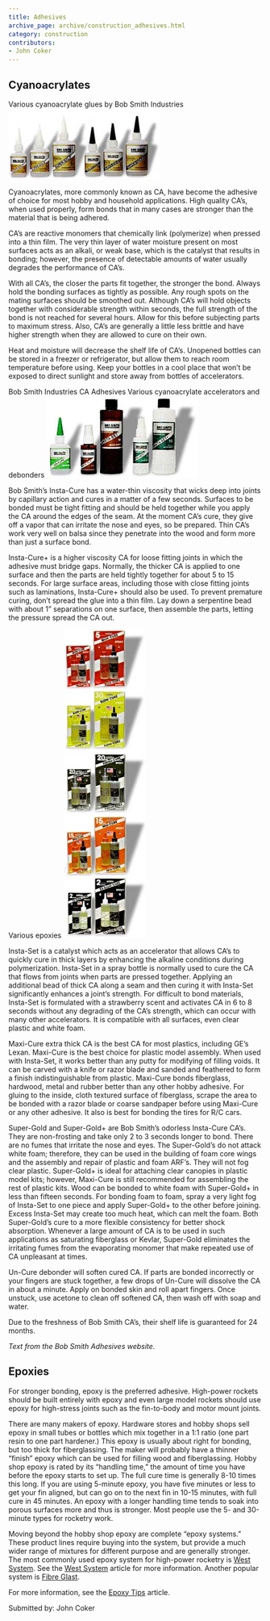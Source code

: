 ```yaml
---
title: Adhesives
archive_page: archive/construction_adhesives.html
category: construction
contributors:
- John Coker
---
```

## Cyanoacrylates

Various cyanoacrylate glues by Bob Smith Industries ![](/images/construction_adhesive1.jpg)

Cyanoacrylates, more commonly known as CA, have become the adhesive of choice for most hobby and household applications. High quality CA’s, when used properly, form bonds that in many cases are stronger than the material that is being adhered.

CA’s are reactive monomers that chemically link (polymerize) when pressed into a thin film. The very thin layer of water moisture present on most surfaces acts as an alkali, or weak base, which is the catalyst that results in bonding; however, the presence of detectable amounts of water usually degrades the performance of CA’s.

With all CA’s, the closer the parts fit together, the stronger the bond. Always hold the bonding surfaces as tightly as possible. Any rough spots on the mating surfaces should be smoothed out. Although CA’s will hold objects together with considerable strength within seconds, the full strength of the bond is not reached for several hours. Allow for this before subjecting parts to maximum stress. Also, CA’s are generally a little less brittle and have higher strength when they are allowed to cure on their own.

Heat and moisture will decrease the shelf life of CA’s. Unopened bottles can be stored in a freezer or refrigerator, but allow them to reach room temperature before using. Keep your bottles in a cool place that won’t be exposed to direct sunlight and store away from bottles of accelerators.

Bob Smith Industries CA Adhesives Various cyanoacrylate accelerators and debonders ![](/images/construction_adhesive2.jpg)

Bob Smith’s Insta-Cure has a water-thin viscosity that wicks deep into joints by capillary action and cures in a matter of a few seconds. Surfaces to be bonded must be tight fitting and should be held together while you apply the CA around the edges of the seam. At the moment CA’s cure, they give off a vapor that can irritate the nose and eyes, so be prepared. Thin CA’s work very well on balsa since they penetrate into the wood and form more than just a surface bond.

Insta-Cure+ is a higher viscosity CA for loose fitting joints in which the adhesive must bridge gaps. Normally, the thicker CA is applied to one surface and then the parts are held tightly together for about 5 to 15 seconds. For large surface areas, including those with close fitting joints such as laminations, Insta-Cure+ should also be used. To prevent premature curing, don’t spread the glue into a thin film. Lay down a serpentine bead with about 1” separations on one surface, then assemble the parts, letting the pressure spread the CA out.

Various epoxies ![](/images/construction_adhesive3.jpg)

Insta-Set is a catalyst which acts as an accelerator that allows CA’s to quickly cure in thick layers by enhancing the alkaline conditions during polymerization. Insta-Set in a spray bottle is normally used to cure the CA that flows from joints when parts are pressed together. Applying an additional bead of thick CA along a seam and then curing it with Insta-Set significantly enhances a joint’s strength. For difficult to bond materials, Insta-Set is formulated with a strawberry scent and activates CA in 6 to 8 seconds without any degrading of the CA’s strength, which can occur with many other accelerators. It is compatible with all surfaces, even clear plastic and white foam.

Maxi-Cure extra thick CA is the best CA for most plastics, including GE’s Lexan. Maxi-Cure is the best choice for plastic model assembly. When used with Insta-Set, it works better than any putty for modifying of filling voids. It can be carved with a knife or razor blade and sanded and feathered to form a finish indistinguishable from plastic. Maxi-Cure bonds fiberglass, hardwood, metal and rubber better than any other hobby adhesive. For gluing to the inside, cloth textured surface of fiberglass, scrape the area to be bonded with a razor blade or coarse sandpaper before using Maxi-Cure or any other adhesive. It also is best for bonding the tires for R/C cars.

Super-Gold and Super-Gold+ are Bob Smith’s odorless Insta-Cure CA’s. They are non-frosting and take only 2 to 3 seconds longer to bond. There are no fumes that irritate the nose and eyes. The Super-Gold’s do not attack white foam; therefore, they can be used in the building of foam core wings and the assembly and repair of plastic and foam ARF’s. They will not fog clear plastic. Super-Gold+ is ideal for attaching clear canopies in plastic model kits; however, Maxi-Cure is still recommended for assembling the rest of plastic kits. Wood can be bonded to white foam with Super-Gold+ in less than fifteen seconds. For bonding foam to foam, spray a very light fog of Insta-Set to one piece and apply Super-Gold+ to the other before joining. Excess Insta-Set may create too much heat, which can melt the foam. Both Super-Gold’s cure to a more flexible consistency for better shock absorption. Whenever a large amount of CA is to be used in such applications as saturating fiberglass or Kevlar, Super-Gold eliminates the irritating fumes from the evaporating monomer that make repeated use of CA unpleasant at times.

Un-Cure debonder will soften cured CA. If parts are bonded incorrectly or your fingers are stuck together, a few drops of Un-Cure will dissolve the CA in about a minute. Apply on bonded skin and roll apart fingers. Once unstuck, use acetone to clean off softened CA, then wash off with soap and water.

Due to the freshness of Bob Smith CA’s, their shelf life is guaranteed for 24 months.

_Text from the Bob Smith Adhesives website._

## Epoxies

For stronger bonding, epoxy is the preferred adhesive. High-power rockets should be built entirely with epoxy and even large model rockets should use epoxy for high-stress joints such as the fin-to-body and motor mount joints.

There are many makers of epoxy. Hardware stores and hobby shops sell epoxy in small tubes or bottles which mix together in a 1:1 ratio (one part resin to one part hardener.) This epoxy is usually about right for bonding, but too thick for fiberglassing. The maker will probably have a thinner “finish” epoxy which can be used for filling wood and fiberglassing. Hobby shop epoxy is rated by its “handling time,” the amount of time you have before the epoxy starts to set up. The full cure time is generally 8-10 times this long. If you are using 5-minute epoxy, you have five minutes or less to get your fin aligned, but can go on to the next fin in 10-15 minutes, with full cure in 45 minutes. An epoxy with a longer handling time tends to soak into porous surfaces more and thus is stronger. Most people use the 5- and 30-minute types for rocketry work.

Moving beyond the hobby shop epoxy are complete “epoxy systems.” These product lines require buying into the system, but provide a much wider range of mixtures for different purpose and are generally stronger. The most commonly used epoxy system for high-power rocketry is [West System](https://www.westsystem.com/). See the [West System](/construction/west-system/) article for more information. Another popular system is [Fibre Glast](https://www.fibreglast.com).

For more information, see the [Epoxy Tips](/construction/epoxy-tips/) article.

Submitted by: John Coker

